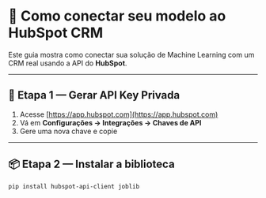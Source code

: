# 🧩 Como conectar seu modelo ao HubSpot CRM

Este guia mostra como conectar sua solução de Machine Learning com um CRM real usando a API do **HubSpot**.

---

## 🔐 Etapa 1 — Gerar API Key Privada

1. Acesse [https://app.hubspot.com](https://app.hubspot.com)
2. Vá em **Configurações → Integrações → Chaves de API**
3. Gere uma nova chave e copie

---

## 📦 Etapa 2 — Instalar a biblioteca

```bash
pip install hubspot-api-client joblib
